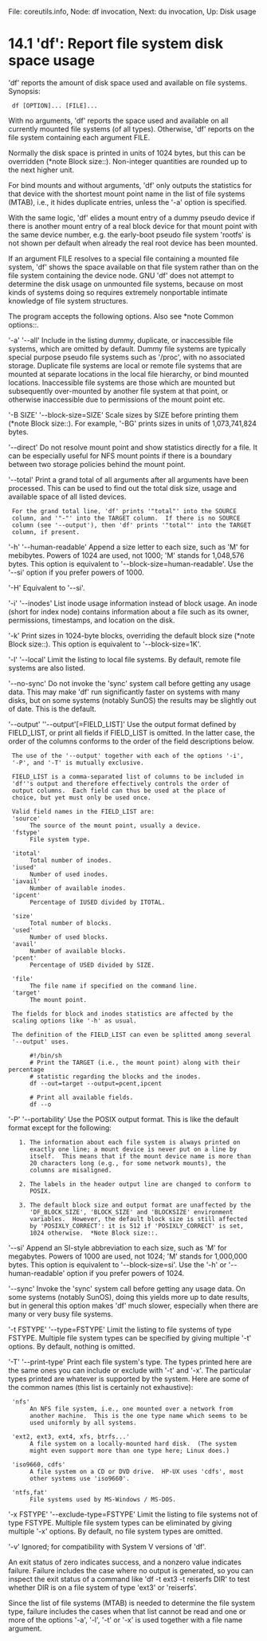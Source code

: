 File: coreutils.info,  Node: df invocation,  Next: du invocation,  Up: Disk usage

14.1 'df': Report file system disk space usage
==============================================

'df' reports the amount of disk space used and available on file
systems.  Synopsis:

     df [OPTION]... [FILE]...

   With no arguments, 'df' reports the space used and available on all
currently mounted file systems (of all types).  Otherwise, 'df' reports
on the file system containing each argument FILE.

   Normally the disk space is printed in units of 1024 bytes, but this
can be overridden (*note Block size::).  Non-integer quantities are
rounded up to the next higher unit.

   For bind mounts and without arguments, 'df' only outputs the
statistics for that device with the shortest mount point name in the
list of file systems (MTAB), i.e., it hides duplicate entries, unless
the '-a' option is specified.

   With the same logic, 'df' elides a mount entry of a dummy pseudo
device if there is another mount entry of a real block device for that
mount point with the same device number, e.g.  the early-boot pseudo
file system 'rootfs' is not shown per default when already the real root
device has been mounted.

   If an argument FILE resolves to a special file containing a mounted
file system, 'df' shows the space available on that file system rather
than on the file system containing the device node.  GNU 'df' does not
attempt to determine the disk usage on unmounted file systems, because
on most kinds of systems doing so requires extremely nonportable
intimate knowledge of file system structures.

   The program accepts the following options.  Also see *note Common
options::.

'-a'
'--all'
     Include in the listing dummy, duplicate, or inaccessible file
     systems, which are omitted by default.  Dummy file systems are
     typically special purpose pseudo file systems such as '/proc', with
     no associated storage.  Duplicate file systems are local or remote
     file systems that are mounted at separate locations in the local
     file hierarchy, or bind mounted locations.  Inaccessible file
     systems are those which are mounted but subsequently over-mounted
     by another file system at that point, or otherwise inaccessible due
     to permissions of the mount point etc.

'-B SIZE'
'--block-size=SIZE'
     Scale sizes by SIZE before printing them (*note Block size::).  For
     example, '-BG' prints sizes in units of 1,073,741,824 bytes.

'--direct'
     Do not resolve mount point and show statistics directly for a file.
     It can be especially useful for NFS mount points if there is a
     boundary between two storage policies behind the mount point.

'--total'
     Print a grand total of all arguments after all arguments have been
     processed.  This can be used to find out the total disk size, usage
     and available space of all listed devices.

     For the grand total line, 'df' prints '"total"' into the SOURCE
     column, and '"-"' into the TARGET column.  If there is no SOURCE
     column (see '--output'), then 'df' prints '"total"' into the TARGET
     column, if present.

'-h'
'--human-readable'
     Append a size letter to each size, such as 'M' for mebibytes.
     Powers of 1024 are used, not 1000; 'M' stands for 1,048,576 bytes.
     This option is equivalent to '--block-size=human-readable'.  Use
     the '--si' option if you prefer powers of 1000.

'-H'
     Equivalent to '--si'.

'-i'
'--inodes'
     List inode usage information instead of block usage.  An inode
     (short for index node) contains information about a file such as
     its owner, permissions, timestamps, and location on the disk.

'-k'
     Print sizes in 1024-byte blocks, overriding the default block size
     (*note Block size::).  This option is equivalent to
     '--block-size=1K'.

'-l'
'--local'
     Limit the listing to local file systems.  By default, remote file
     systems are also listed.

'--no-sync'
     Do not invoke the 'sync' system call before getting any usage data.
     This may make 'df' run significantly faster on systems with many
     disks, but on some systems (notably SunOS) the results may be
     slightly out of date.  This is the default.

'--output'
''--output'[=FIELD_LIST]'
     Use the output format defined by FIELD_LIST, or print all fields if
     FIELD_LIST is omitted.  In the latter case, the order of the
     columns conforms to the order of the field descriptions below.

     The use of the '--output' together with each of the options '-i',
     '-P', and '-T' is mutually exclusive.

     FIELD_LIST is a comma-separated list of columns to be included in
     'df''s output and therefore effectively controls the order of
     output columns.  Each field can thus be used at the place of
     choice, but yet must only be used once.

     Valid field names in the FIELD_LIST are:
     'source'
          The source of the mount point, usually a device.
     'fstype'
          File system type.

     'itotal'
          Total number of inodes.
     'iused'
          Number of used inodes.
     'iavail'
          Number of available inodes.
     'ipcent'
          Percentage of IUSED divided by ITOTAL.

     'size'
          Total number of blocks.
     'used'
          Number of used blocks.
     'avail'
          Number of available blocks.
     'pcent'
          Percentage of USED divided by SIZE.

     'file'
          The file name if specified on the command line.
     'target'
          The mount point.

     The fields for block and inodes statistics are affected by the
     scaling options like '-h' as usual.

     The definition of the FIELD_LIST can even be splitted among several
     '--output' uses.

          #!/bin/sh
          # Print the TARGET (i.e., the mount point) along with their percentage
          # statistic regarding the blocks and the inodes.
          df --out=target --output=pcent,ipcent

          # Print all available fields.
          df --o

'-P'
'--portability'
     Use the POSIX output format.  This is like the default format
     except for the following:

       1. The information about each file system is always printed on
          exactly one line; a mount device is never put on a line by
          itself.  This means that if the mount device name is more than
          20 characters long (e.g., for some network mounts), the
          columns are misaligned.

       2. The labels in the header output line are changed to conform to
          POSIX.

       3. The default block size and output format are unaffected by the
          'DF_BLOCK_SIZE', 'BLOCK_SIZE' and 'BLOCKSIZE' environment
          variables.  However, the default block size is still affected
          by 'POSIXLY_CORRECT': it is 512 if 'POSIXLY_CORRECT' is set,
          1024 otherwise.  *Note Block size::.

'--si'
     Append an SI-style abbreviation to each size, such as 'M' for
     megabytes.  Powers of 1000 are used, not 1024; 'M' stands for
     1,000,000 bytes.  This option is equivalent to '--block-size=si'.
     Use the '-h' or '--human-readable' option if you prefer powers of
     1024.

'--sync'
     Invoke the 'sync' system call before getting any usage data.  On
     some systems (notably SunOS), doing this yields more up to date
     results, but in general this option makes 'df' much slower,
     especially when there are many or very busy file systems.

'-t FSTYPE'
'--type=FSTYPE'
     Limit the listing to file systems of type FSTYPE.  Multiple file
     system types can be specified by giving multiple '-t' options.  By
     default, nothing is omitted.

'-T'
'--print-type'
     Print each file system's type.  The types printed here are the same
     ones you can include or exclude with '-t' and '-x'.  The particular
     types printed are whatever is supported by the system.  Here are
     some of the common names (this list is certainly not exhaustive):

     'nfs'
          An NFS file system, i.e., one mounted over a network from
          another machine.  This is the one type name which seems to be
          used uniformly by all systems.

     'ext2, ext3, ext4, xfs, btrfs...'
          A file system on a locally-mounted hard disk.  (The system
          might even support more than one type here; Linux does.)

     'iso9660, cdfs'
          A file system on a CD or DVD drive.  HP-UX uses 'cdfs', most
          other systems use 'iso9660'.

     'ntfs,fat'
          File systems used by MS-Windows / MS-DOS.

'-x FSTYPE'
'--exclude-type=FSTYPE'
     Limit the listing to file systems not of type FSTYPE.  Multiple
     file system types can be eliminated by giving multiple '-x'
     options.  By default, no file system types are omitted.

'-v'
     Ignored; for compatibility with System V versions of 'df'.

   An exit status of zero indicates success, and a nonzero value
indicates failure.  Failure includes the case where no output is
generated, so you can inspect the exit status of a command like 'df -t
ext3 -t reiserfs DIR' to test whether DIR is on a file system of type
'ext3' or 'reiserfs'.

   Since the list of file systems (MTAB) is needed to determine the file
system type, failure includes the cases when that list cannot be read
and one or more of the options '-a', '-l', '-t' or '-x' is used together
with a file name argument.

